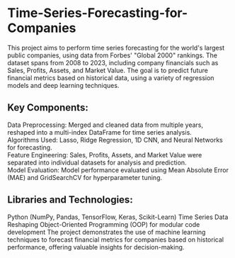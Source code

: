 # Time-Series-Forecasting-for-Companies

This project aims to perform time series forecasting for the world's largest public companies, using data from Forbes' "Global 2000" rankings. The dataset spans from 2008 to 2023, including company financials such as Sales, Profits, Assets, and Market Value. The goal is to predict future financial metrics based on historical data, using a variety of regression models and deep learning techniques.

## Key Components:
Data Preprocessing: Merged and cleaned data from multiple years, reshaped into a multi-index DataFrame for time series analysis.\
Algorithms Used: Lasso, Ridge Regression, 1D CNN, and Neural Networks for forecasting.\
Feature Engineering: Sales, Profits, Assets, and Market Value were separated into individual datasets for analysis and prediction.\
Model Evaluation: Model performance evaluated using Mean Absolute Error (MAE) and GridSearchCV for hyperparameter tuning.

## Libraries and Technologies:
Python (NumPy, Pandas, TensorFlow, Keras, Scikit-Learn)
Time Series Data Reshaping
Object-Oriented Programming (OOP) for modular code development
The project demonstrates the use of machine learning techniques to forecast financial metrics for companies based on historical performance, offering valuable insights for decision-making.
